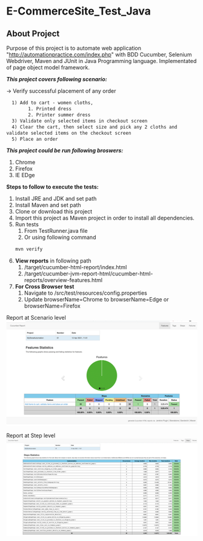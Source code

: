 # E-CommerceSite_Test_Java 

## About Project
Purpose of this project is to automate web application "http://automationpractice.com/index.php" with BDD Cucumber, Selenium Webdriver, Maven and JUnit in Java Programming language. Implementated of page object model framework.

***This project covers following scenario:***

-> Verify successful placement of any order

      1) Add to cart - women cloths, 
            1. Printed dress 
            2. Printer summer dress
      3) Validate only selected items in checkout screen
      4) Clear the cart, then select size and pick any 2 cloths and validate selected items on the checkout screen
      5) Place an order 

***This project could be run following broswers:***
1. Chrome
2. Firefox
3. IE EDge

**Steps to follow to execute the tests:**

1) Install JRE and JDK and set path 
2) Install Maven and set path
3) Clone or download this project
4) Import this project as Maven project in order to install all dependencies. 
5) Run tests 
      1) From TestRunner.java file 
      2) Or using following command
      ```bash 
      mvn verify
6) **View reports** in following path
      1) /target/cucumber-html-report/index.html
      2) /target/cucumber-jvm-report-html/cucumber-html-reports/overview-features.html
7) **For Cross Browser test**
      1) Navigate to /src/test/resources/config.properties
      2) Update browserName=Chrome to browserName=Edge or browserName=Firefox

Report at Scenario level
![Screenshot](https://github.com/bintu27/E-CommerceSite_Test_Java/blob/master/Screenshorts/Report.png)

Report at Step level
![Screenshot](https://github.com/bintu27/E-CommerceSite_Test_Java/blob/master/Screenshorts/Steps%20.png)

